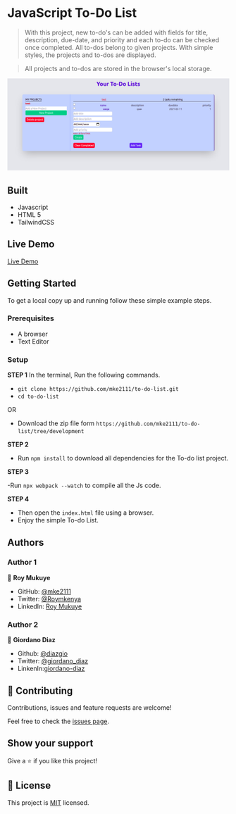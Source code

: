 # JavaScript To-Do List


> With this project, new to-do's can be added with fields for title, description, due-date, and priority and each to-do can be checked once completed. All to-dos belong to given projects. With simple styles, the projects and to-dos are displayed.

> All projects and to-dos are stored in the browser's local storage.

![screenshot](./src/img/screenshot.png)


## Built

- Javascript
- HTML 5
- TailwindCSS

## Live Demo

[Live Demo](https://rawcdn.githack.com/mke2111/to-do-list/36c07593c27dac3bf82bc43f61b5faf9aafafa4b/dist/index.html)


## Getting Started

To get a local copy up and running follow these simple example steps.

### Prerequisites

- A browser
- Text Editor

### Setup

**STEP 1**
In the terminal, Run the following commands.

- `git clone https://github.com/mke2111/to-do-list.git`
- `cd to-do-list`

OR

- Download the zip file form `https://github.com/mke2111/to-do-list/tree/development`

**STEP 2**

- Run `npm install` to download all dependencies for the To-do list project.

**STEP 3**

-Run `npx webpack --watch` to compile all the Js code.

**STEP 4**

- Then open the `index.html` file using a browser.
- Enjoy the simple To-do List.

## Authors

### Author 1

👤 **Roy Mukuye**

- GitHub: [@mke2111](https://github.com/mke2111)
- Twitter: [@Roymkenya](https://twitter.com/Roymkenya)
- LinkedIn: [Roy Mukuye](https://www.linkedin.com/in/roy-mukuye-42b07b1b4)

### Author 2

👤 **Giordano Diaz**

- Github: [@diazgio](https://github.com/diazgio)
- Twitter: [@giordano_diaz](https://twitter.com/giordano_diaz)
- LinkenIn:[giordano-diaz](www.linkedin.com/in/Giordano-Diaz) 

## 🤝 Contributing

Contributions, issues and feature requests are welcome!

Feel free to check the [issues page](https://github.com/mke2111/to-do-list/issues).

## Show your support

Give a ⭐️ if you like this project!

## 📝 License

This project is [MIT](https://opensource.org/licenses/MIT) licensed.
